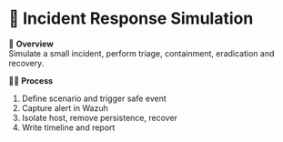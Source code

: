 # 🚨 Incident Response Simulation

🧠 **Overview**  
Simulate a small incident, perform triage, containment, eradication and recovery.

🕵️‍♂️ **Process**  
1. Define scenario and trigger safe event  
2. Capture alert in Wazuh  
3. Isolate host, remove persistence, recover  
4. Write timeline and report
